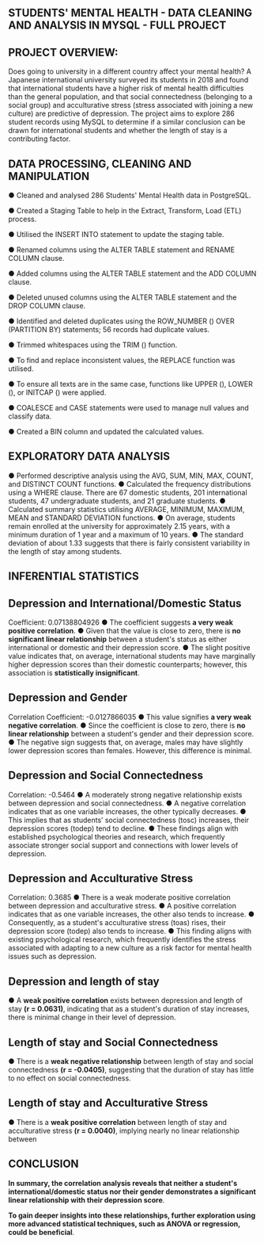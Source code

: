 ## STUDENTS' MENTAL HEALTH - DATA CLEANING AND ANALYSIS IN MYSQL - FULL PROJECT

## PROJECT OVERVIEW:

Does going to university in a different country affect your mental health? A Japanese international university surveyed its students in 2018 and found that international students have a higher risk of mental health difficulties than the general population, and that social connectedness (belonging to a social group) and acculturative stress (stress associated with joining a new culture) are predictive of depression. The project aims to explore 286 student records using MySQL to determine if a similar conclusion can be drawn for international students and whether the length of stay is a contributing factor.


## DATA PROCESSING, CLEANING AND MANIPULATION

●	Cleaned and analysed 286 Students' Mental Health data in PostgreSQL.

●	Created a Staging Table to help in the Extract, Transform, Load (ETL) process.

●	Utilised the INSERT INTO statement to update the staging table.

●	Renamed columns using the ALTER TABLE statement and RENAME COLUMN clause.

●	Added columns using the ALTER TABLE statement and the ADD COLUMN clause.

●	Deleted unused columns using the ALTER TABLE statement and the DROP COLUMN clause.

●	Identified and deleted duplicates using the ROW_NUMBER () OVER (PARTITION BY) statements; 56 records had duplicate values.

●	Trimmed whitespaces using the TRIM () function.

●	To find and replace inconsistent values, the REPLACE function was utilised.

●	To ensure all texts are in the same case, functions like UPPER (), LOWER (), or INITCAP () were applied.

●	COALESCE and CASE statements were used to manage null values and classify data.

●	Created a BIN column and updated the calculated values.


## EXPLORATORY DATA ANALYSIS

●	Performed descriptive analysis using the AVG, SUM, MIN, MAX, COUNT, and DISTINCT COUNT functions.
●	Calculated the frequency distributions using a WHERE clause. There are 67 domestic students, 201 international students, 47 undergraduate students, and 21 graduate students.
●	Calculated summary statistics utilising AVERAGE, MINIMUM, MAXIMUM, MEAN and STANDARD DEVIATION functions. 
● On average, students remain enrolled at the university for approximately 2.15 years, with a minimum duration of 1 year and a maximum of 10 years. 
● The standard deviation of about 1.33 suggests that there is fairly consistent variability in the length of stay among students.


## INFERENTIAL STATISTICS

## Depression and International/Domestic Status
Coefficient: 0.07138804926
● The coefficient suggests **a very weak positive correlation**.
● Given that the value is close to zero, there is **no significant linear relationship** between a student's status as either international or domestic and their depression score.
● The slight positive value indicates that, on average, international students may have marginally higher depression scores than their domestic counterparts; however, this association is **statistically insignificant**.

## Depression and Gender
Correlation Coefficient: -0.0127866035
● This value signifies **a very weak negative correlation**.
● Since the coefficient is close to zero, there is **no linear relationship** between a student's gender and their depression score.
● The negative sign suggests that, on average, males may have slightly lower depression scores than females. However, this difference is minimal.
  
## Depression and Social Connectedness
Correlation: -0.5464
● A moderately strong negative relationship exists between depression and social connectedness.
● A negative correlation indicates that as one variable increases, the other typically decreases.
● This implies that as students’ social connectedness (tosc) increases, their depression scores (todep) tend to decline.
● These findings align with established psychological theories and research, which frequently associate stronger social support and connections with lower levels of depression.

## Depression and Acculturative Stress
Correlation: 0.3685
● There is a weak moderate positive correlation between depression and acculturative stress.
● A positive correlation indicates that as one variable increases, the other also tends to increase.
● Consequently, as a student's acculturative stress (toas) rises, their depression score (todep) also tends to increase.
● This finding aligns with existing psychological research, which frequently identifies the stress associated with adapting to a new culture as a risk factor for mental health issues such as depression.

## Depression and length of stay
● A **weak positive correlation** exists between depression and length of stay **(r = 0.0631)**, indicating that as a student's duration of stay increases, there is minimal change in their level of depression. 

## Length of stay and Social Connectedness
● There is a  **weak negative relationship** between length of stay and social connectedness **(r = -0.0405)**, suggesting that the duration of stay has little to no effect on social connectedness.


## Length of stay and Acculturative Stress
● There is a **weak positive correlation** between length of stay and acculturative stress **(r = 0.0040)**, implying nearly no linear relationship between 


## CONCLUSION

**In summary, the correlation analysis reveals that neither a student's international/domestic status nor their gender demonstrates a significant linear relationship with their depression score**.

**To gain deeper insights into these relationships, further exploration using more advanced statistical techniques, such as ANOVA or regression, could be beneficial**.
